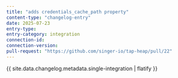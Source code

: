 ```yaml
---
title: "adds credentials_cache_path property"
content-type: "changelog-entry"
date: 2025-07-23
entry-type: 
entry-category: integration
connection-id: 
connection-version: 
pull-request: "https://github.com/singer-io/tap-heap/pull/22"
---
```

{{ site.data.changelog.metadata.single-integration | flatify }}